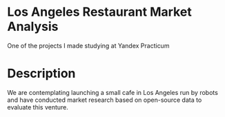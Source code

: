 # Los Angeles Restaurant Market Analysis 
One of the projects I made studying at Yandex Practicum 

# Description
We are contemplating launching a small cafe in Los Angeles run by robots and have conducted market research based on open-source data to evaluate this venture.
